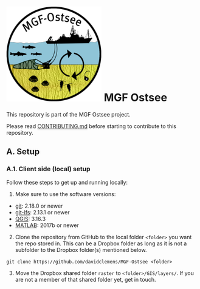 # <img src="/ressources/images/MGF-Ostsee_Logo_DE_bunt.png" width="250"> MGF Ostsee

This repository is part of the MGF Ostsee project.

Please read [CONTRIBUTING.md](./CONTRIBUTING.md) before starting to contribute to this repository.

## A. Setup
### A.1. Client side (local) setup
Follow these steps to get up and running locally:
1. Make sure to use the software versions:
  - [git](https://git-scm.com): 2.18.0 or newer
  - [git-lfs](https://git-lfs.github.com): 2.13.1 or newer
  - [QGIS](https://qgis.org/en/site/forusers/download.html): 3.16.3
  - [MATLAB](https://www.mathworks.com/products/matlab.html): 2017b or newer

2. Clone the repository from GitHub to the local folder `<folder>` you want the repo stored in. This can be a Dropbox folder as long as it is not a subfolder to the Dropbox folder(s) mentioned below.
```
git clone https://github.com/davidclemens/MGF-Ostsee <folder>
```

3. Move the Dropbox shared folder `raster` to `<folder>/GIS/layers/`. If you are not a member of that shared folder yet, get in touch.
